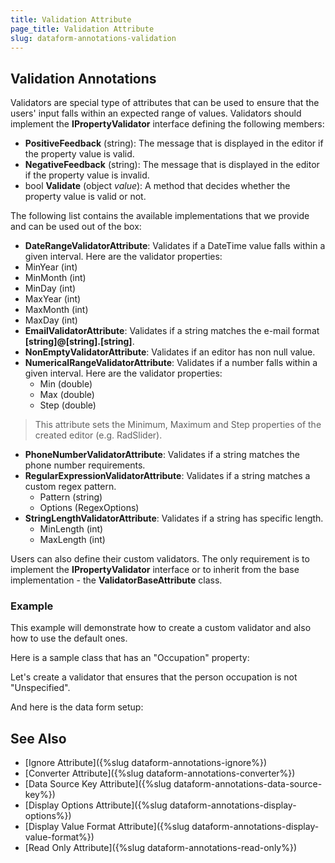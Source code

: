 ```yaml
---
title: Validation Attribute
page_title: Validation Attribute
slug: dataform-annotations-validation
---
```


## Validation Annotations

Validators are special type of attributes that can be used to ensure that the users' input falls within an expected range of values. Validators should implement the **IPropertyValidator** interface defining the following members:

- **PositiveFeedback** (string): The message that is displayed in the editor if the property value is valid.
- **NegativeFeedback** (string): The message that is displayed in the editor if the property value is invalid.
- bool **Validate** (object *value*): A method that decides whether the property value is valid or not.

The following list contains the available implementations that we provide and can be used out of the box:

- **DateRangeValidatorAttribute**: Validates if a DateTime value falls within a given interval. Here are the validator properties:
 - MinYear (int)
 - MinMonth (int)
 - MinDay (int)
 - MaxYear (int)
 - MaxMonth (int)
 - MaxDay (int)
- **EmailValidatorAttribute**: Validates if a string matches the e-mail format **[string]@[string].[string]**.
- **NonEmptyValidatorAttribute**: Validates if an editor has non null value.
- **NumericalRangeValidatorAttribute**: Validates if a number falls within a given interval. Here are the validator properties:
	- Min (double)
	- Max (double)
	- Step (double)

 >This attribute sets the Minimum, Maximum and Step properties of the created editor (e.g. RadSlider).
- **PhoneNumberValidatorAttribute**: Validates if a string matches the phone number requirements.
- **RegularExpressionValidatorAttribute**: Validates if a string matches a custom regex pattern.
	- Pattern (string)
	- Options (RegexOptions)
- **StringLengthValidatorAttribute**: Validates if a string has specific length.
	- MinLength (int)
	- MaxLength (int)

Users can also define their custom validators. The only requirement is to implement the **IPropertyValidator** interface or to inherit from the base implementation - the **ValidatorBaseAttribute** class.

### Example

This example will demonstrate how to create a custom validator and also how to use the default ones. 

Here is a sample class that has an "Occupation" property:

<snippet id='dataform-dataannotations-validation-options'/>
<snippet id='dataform-dataannotations-validation-source'/>

Let's create a validator that ensures that the person occupation is not "Unspecified".

<snippet id='dataform-dataannotations-validation-gendervalidationattribute'/>

And here is the data form setup:

<snippet id='dataform-dataannotations-validation-form'/>
	
## See Also
- [Ignore Attribute]({%slug dataform-annotations-ignore%})
- [Converter Attribute]({%slug dataform-annotations-converter%})
- [Data Source Key Attribute]({%slug dataform-annotations-data-source-key%})
- [Display Options Attribute]({%slug dataform-annotations-display-options%})
- [Display Value Format Attribute]({%slug dataform-annotations-display-value-format%})
- [Read Only Attribute]({%slug dataform-annotations-read-only%})